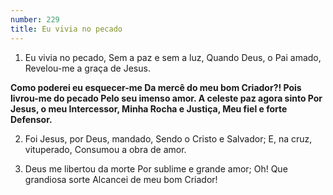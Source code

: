 ```yaml
---
number: 229
title: Eu vivia no pecado
---
```


1. Eu vivia no pecado,
  Sem a paz e sem a luz,
  Quando Deus, o Pai amado,
  Revelou-me a graça de Jesus.

  __Como poderei eu esquecer-me
  Da mercê do meu bom Criador?!
  Pois livrou-me do pecado
  Pelo seu imenso amor.
  A celeste paz agora sinto
  Por Jesus, o meu Intercessor,
  Minha Rocha e Justiça,
  Meu fiel e forte Defensor.__

2. Foi Jesus, por Deus, mandado,
  Sendo o Cristo e Salvador;
  E, na cruz, vituperado,
  Consumou a obra de amor.

3. Deus me libertou da morte
  Por sublime e grande amor;
  Oh! Que grandiosa sorte
  Alcancei de meu bom Criador!
